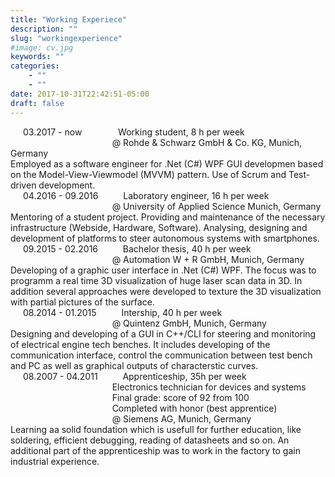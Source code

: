 ```yaml
---
title: "Working Experiece"
description: ""
slug: "workingexperience"
#image: cv.jpg
keywords: ""
categories: 
    - ""
    - ""
date: 2017-10-31T22:42:51-05:00
draft: false
---
```


 <div style="text-indent:20px;">03.2017 - now  &emsp;&emsp; &emsp; &nbsp;Working student, 8 h per week</div>
 <div style="text-indent:20px;">&emsp; &emsp;&emsp; &emsp;&emsp; &emsp;&emsp; &emsp; &ensp; @ Rohde & Schwarz GmbH & Co. KG, Munich, Germany</div>
Employed as a software engineer for .Net (C#) WPF GUI developmen based on the Model-View-Viewmodel (MVVM) pattern. Use of Scrum and Test-driven development.
 
 <div style="text-indent:20px;">04.2016 - 09.2016  &emsp;&emsp; &nbsp;Laboratory  engineer, 16 h per week</div>
 <div style="text-indent:20px;">&emsp; &emsp;&emsp; &emsp;&emsp; &emsp;&emsp; &emsp; &ensp; @ University of Applied Science Munich, Germany</div>
Mentoring of a student project. Providing and maintenance of the necessary infrastructure (Webside, Hardware, Software).
 Analysing, designing and development of platforms to steer autonomous systems with smartphones.

 <div style="text-indent:20px;">09.2015 - 02.2016 &emsp;&emsp; &nbsp;Bachelor thesis, 40 h per week</div>
 <div style="text-indent:20px;">&emsp; &emsp;&emsp; &emsp;&emsp; &emsp;&emsp; &emsp; &ensp; @ Automation W + R GmbH, Munich, Germany</div>
Developing of a graphic user interface in .Net (C#) WPF. The focus was to programm a real time 3D visualization of huge laser scan data in 3D.
 In addition several approaches were developed to texture the 3D visualization with partial pictures of the surface.

 <div style="text-indent:20px;">08.2014 - 01.2015 &emsp;&emsp; &nbsp;Intership, 40 h per week</div>
 <div style="text-indent:20px;">&emsp; &emsp;&emsp; &emsp;&emsp; &emsp;&emsp; &emsp; &ensp; @ Quintenz GmbH, Munich, Germany</div>
Designing and developing of a GUI in C++/CLI for steering and monitoring of electrical engine tech benches.
 It includes developing of the communication interface, control the communication between test bench and PC as well as graphical outputs of characterstic curves.

 <div style="text-indent:20px;">08.2007 - 04.2011 &emsp;&emsp; &nbsp;Apprenticeship, 35h per week</div>
  <div style="text-indent:20px;">&emsp; &emsp;&emsp; &emsp;&emsp; &emsp;&emsp; &emsp; &ensp; Electronics technician for devices and systems</div>
 <div style="text-indent:20px;">&emsp; &emsp;&emsp; &emsp;&emsp; &emsp;&emsp; &emsp; &ensp; Final grade: score of 92 from 100</div>
  <div style="text-indent:20px;">&emsp; &emsp;&emsp; &emsp;&emsp; &emsp;&emsp; &emsp; &ensp; Completed with honor (best apprentice)  </div>
 <div style="text-indent:20px;">&emsp; &emsp;&emsp; &emsp;&emsp; &emsp;&emsp; &emsp; &ensp; @ Siemens AG, Munich, Germany</div>
Learning aa solid foundation which is usefull for further education, like soldering, efficient debugging, reading of datasheets and so on.
 An additional part of the apprenticeship was to work in the factory to gain industrial experience.


